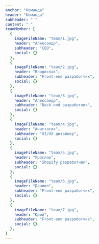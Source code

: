 ```yaml
---
anchor: "Команда"
header: "Команда"
subheader: " "
content: " "
teamMember: [
  {
    imageFileName: "team/1.jpg",
    header: "Александр",
    subheader: "CEO",
    social: {}
  },
  {
    imageFileName: "team/2.jpg",
    header: "Владислав",
    subheader: "Front-end разработчик",
    social: {}
  },
  {
    imageFileName: "team/3.jpg",
    header: "Александр",
    subheader: "Back-end разработчик",
    social: {}
  },
  {
    imageFileName: "team/4.jpg",
    header: "Анастасия",
    subheader: "UI/UX дизайнер",
    social: {}
  },
  {
    imageFileName: "team/5.jpg",
    header: "Ярослав",
    subheader: "Shopify разработчик",
    social: {}
  },
  {
    imageFileName: "team/6.jpg",
    header: "Даниил",
    subheader: "Front-end разработчик",
    social: {}
  },
  {
    imageFileName: "team/7.jpg",
    header: "Юрий",
    subheader: "Front-end разработчик",
    social: {}
  },
]
---
```

